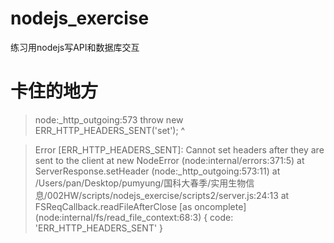 # nodejs_exercise
练习用nodejs写API和数据库交互
# 卡住的地方
> node:_http_outgoing:573
    throw new ERR_HTTP_HEADERS_SENT('set');
    ^

> Error [ERR_HTTP_HEADERS_SENT]: Cannot set headers after they are sent to the client
    at new NodeError (node:internal/errors:371:5)
    at ServerResponse.setHeader (node:_http_outgoing:573:11)
    at /Users/pan/Desktop/pumyung/国科大春季/实用生物信息/002HW/scripts/nodejs_exercise/scripts2/server.js:24:13
    at FSReqCallback.readFileAfterClose [as oncomplete] (node:internal/fs/read_file_context:68:3) {
  code: 'ERR_HTTP_HEADERS_SENT'
> }
